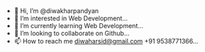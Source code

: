 - 👋 Hi, I’m @diwakharpandyan
- 👀 I’m interested in Web Development...
- 🌱 I’m currently learning Web Development...
- 💞️ I’m looking to collaborate on Github...
- 📫 How to reach me diwaharsid@gmail.com +91 9538771366...

<!---
diwakharpandyan/diwakharpandyan is a ✨ special ✨ repository because its `README.md` (this file) appears on your GitHub profile.
You can click the Preview link to take a look at your changes.
--->
